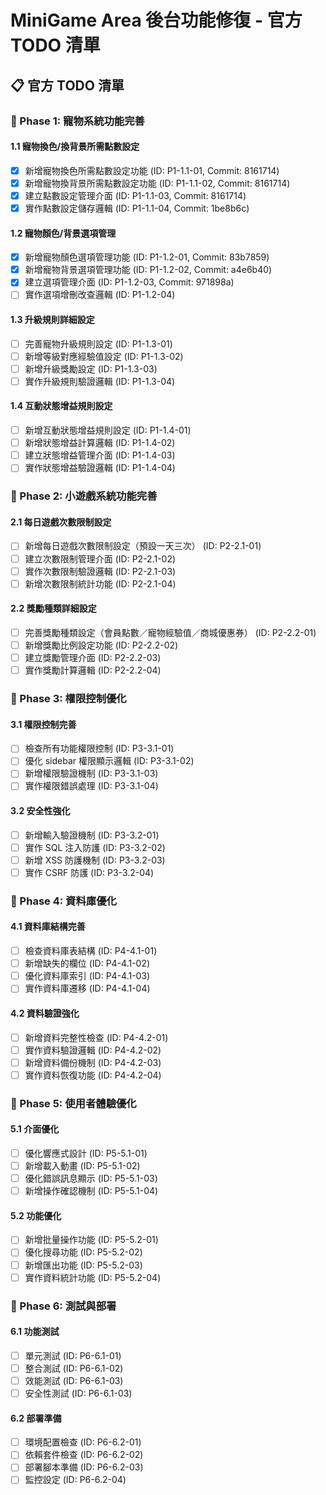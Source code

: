 # MiniGame Area 後台功能修復 - 官方 TODO 清單

## 📋 官方 TODO 清單

### 🎯 Phase 1: 寵物系統功能完善

#### 1.1 寵物換色/換背景所需點數設定
- [x] 新增寵物換色所需點數設定功能 (ID: P1-1.1-01, Commit: 8161714)
- [x] 新增寵物換背景所需點數設定功能 (ID: P1-1.1-02, Commit: 8161714)
- [x] 建立點數設定管理介面 (ID: P1-1.1-03, Commit: 8161714)
- [x] 實作點數設定儲存邏輯 (ID: P1-1.1-04, Commit: 1be8b6c)

#### 1.2 寵物顏色/背景選項管理
- [x] 新增寵物顏色選項管理功能 (ID: P1-1.2-01, Commit: 83b7859)
- [x] 新增寵物背景選項管理功能 (ID: P1-1.2-02, Commit: a4e6b40)
- [x] 建立選項管理介面 (ID: P1-1.2-03, Commit: 971898a)
- [ ] 實作選項增刪改查邏輯 (ID: P1-1.2-04)

#### 1.3 升級規則詳細設定
- [ ] 完善寵物升級規則設定 (ID: P1-1.3-01)
- [ ] 新增等級對應經驗值設定 (ID: P1-1.3-02)
- [ ] 新增升級獎勵設定 (ID: P1-1.3-03)
- [ ] 實作升級規則驗證邏輯 (ID: P1-1.3-04)

#### 1.4 互動狀態增益規則設定
- [ ] 新增互動狀態增益規則設定 (ID: P1-1.4-01)
- [ ] 新增狀態增益計算邏輯 (ID: P1-1.4-02)
- [ ] 建立狀態增益管理介面 (ID: P1-1.4-03)
- [ ] 實作狀態增益驗證邏輯 (ID: P1-1.4-04)

### 🎯 Phase 2: 小遊戲系統功能完善

#### 2.1 每日遊戲次數限制設定
- [ ] 新增每日遊戲次數限制設定（預設一天三次） (ID: P2-2.1-01)
- [ ] 建立次數限制管理介面 (ID: P2-2.1-02)
- [ ] 實作次數限制驗證邏輯 (ID: P2-2.1-03)
- [ ] 新增次數限制統計功能 (ID: P2-2.1-04)

#### 2.2 獎勵種類詳細設定
- [ ] 完善獎勵種類設定（會員點數／寵物經驗值／商城優惠券） (ID: P2-2.2-01)
- [ ] 新增獎勵比例設定功能 (ID: P2-2.2-02)
- [ ] 建立獎勵管理介面 (ID: P2-2.2-03)
- [ ] 實作獎勵計算邏輯 (ID: P2-2.2-04)

### 🎯 Phase 3: 權限控制優化

#### 3.1 權限控制完善
- [ ] 檢查所有功能權限控制 (ID: P3-3.1-01)
- [ ] 優化 sidebar 權限顯示邏輯 (ID: P3-3.1-02)
- [ ] 新增權限驗證機制 (ID: P3-3.1-03)
- [ ] 實作權限錯誤處理 (ID: P3-3.1-04)

#### 3.2 安全性強化
- [ ] 新增輸入驗證機制 (ID: P3-3.2-01)
- [ ] 實作 SQL 注入防護 (ID: P3-3.2-02)
- [ ] 新增 XSS 防護機制 (ID: P3-3.2-03)
- [ ] 實作 CSRF 防護 (ID: P3-3.2-04)

### 🎯 Phase 4: 資料庫優化

#### 4.1 資料庫結構完善
- [ ] 檢查資料庫表結構 (ID: P4-4.1-01)
- [ ] 新增缺失的欄位 (ID: P4-4.1-02)
- [ ] 優化資料庫索引 (ID: P4-4.1-03)
- [ ] 實作資料庫遷移 (ID: P4-4.1-04)

#### 4.2 資料驗證強化
- [ ] 新增資料完整性檢查 (ID: P4-4.2-01)
- [ ] 實作資料驗證邏輯 (ID: P4-4.2-02)
- [ ] 新增資料備份機制 (ID: P4-4.2-03)
- [ ] 實作資料恢復功能 (ID: P4-4.2-04)

### 🎯 Phase 5: 使用者體驗優化

#### 5.1 介面優化
- [ ] 優化響應式設計 (ID: P5-5.1-01)
- [ ] 新增載入動畫 (ID: P5-5.1-02)
- [ ] 優化錯誤訊息顯示 (ID: P5-5.1-03)
- [ ] 新增操作確認機制 (ID: P5-5.1-04)

#### 5.2 功能優化
- [ ] 新增批量操作功能 (ID: P5-5.2-01)
- [ ] 優化搜尋功能 (ID: P5-5.2-02)
- [ ] 新增匯出功能 (ID: P5-5.2-03)
- [ ] 實作資料統計功能 (ID: P5-5.2-04)

### 🎯 Phase 6: 測試與部署

#### 6.1 功能測試
- [ ] 單元測試 (ID: P6-6.1-01)
- [ ] 整合測試 (ID: P6-6.1-02)
- [ ] 效能測試 (ID: P6-6.1-03)
- [ ] 安全性測試 (ID: P6-6.1-03)

#### 6.2 部署準備
- [ ] 環境配置檢查 (ID: P6-6.2-01)
- [ ] 依賴套件檢查 (ID: P6-6.2-02)
- [ ] 部署腳本準備 (ID: P6-6.2-03)
- [ ] 監控設定 (ID: P6-6.2-04)
